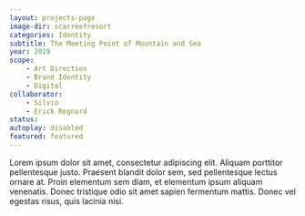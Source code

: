 ```yaml
---
layout: projects-page
image-dir: scarreefresort
categories: Identity
subtitle: The Meeting Point of Mountain and Sea
year: 2019
scope: 
    - Art Direction
    - Brand Identity
    - Digital
collaborator: 
    - Silvio
    - Erick Regnard
status:
autoplay: disabled
featured: featured
---
```


Lorem ipsum dolor sit amet, consectetur adipiscing elit. Aliquam porttitor pellentesque justo. Praesent blandit dolor sem, sed pellentesque lectus ornare at. Proin elementum sem diam, et elementum ipsum aliquam venenatis. Donec tristique odio sit amet sapien fermentum mattis. Donec vel egestas risus, quis lacinia nisi.
